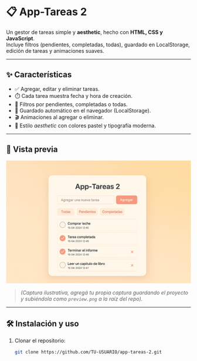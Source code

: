 # 📋 App-Tareas 2

Un gestor de tareas simple y **aesthetic**, hecho con **HTML, CSS y JavaScript**.  
Incluye filtros (pendientes, completadas, todas), guardado en LocalStorage, edición de tareas y animaciones suaves.

---

## ✨ Características

- ✅ Agregar, editar y eliminar tareas.  
- ⏱️ Cada tarea muestra fecha y hora de creación.  
- 🎯 Filtros por pendientes, completadas o todas.  
- 💾 Guardado automático en el navegador (LocalStorage).  
- 🎬 Animaciones al agregar o eliminar.  
- 🎨 Estilo *aesthetic* con colores pastel y tipografía moderna.  

---


## 📸 Vista previa

![Captura de la app](./assets/screenshot.png)


> *(Captura ilustrativa, agregá tu propia captura guardando el proyecto y subiéndola como `preview.png` a la raíz del repo).*

---

## 🛠️ Instalación y uso

1. Clonar el repositorio:
   ```bash
   git clone https://github.com/TU-USUARIO/app-tareas-2.git
